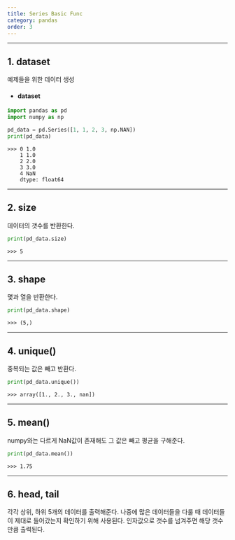 ```yaml
---
title: Series Basic Func
category: pandas
order: 3
---
```


---
## 1. dataset

예제들을 위한 데이터 생성

* #### dataset

```python
import pandas as pd
import numpy as np

pd_data = pd.Series([1, 1, 2, 3, np.NAN])
print(pd_data)
```

    >>> 0 1.0
        1 1.0
        2 2.0
        3 3.0
        4 NaN
        dtype: float64

---

## 2. size

데이터의 갯수를 반환한다.

```python
print(pd_data.size)
```

    >>> 5

---

## 3. shape

몇과 열을 반환한다.

```python
print(pd_data.shape)
```

    >>> (5,)

---

## 4. unique()

중복되는 값은 빼고 반환다.

```python
print(pd_data.unique())
```

    >>> array([1., 2., 3., nan])

---

## 5. mean()

numpy와는 다르게 NaN값이 존재해도 그 값은 빼고 평균을 구해준다.

```python
print(pd_data.mean())
```

    >>> 1.75


---

## 6. head, tail

각각 상위, 하위 5개의 데이터를 출력해준다. 나중에 많은 데이터들을 다룰 때 데이터들이 제대로 들어갔는지 확인하기 위해 사용된다. 인자값으로 갯수를 넘겨주면 해당 갯수만큼 출력된다.